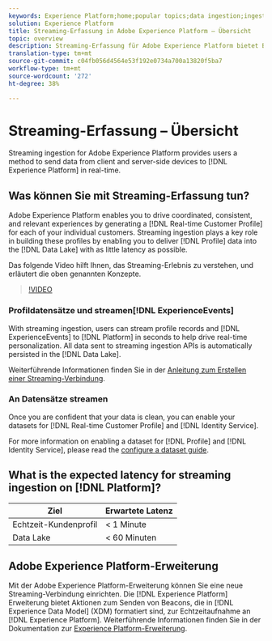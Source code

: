 ```yaml
---
keywords: Experience Platform;home;popular topics;data ingestion;ingested data;streaming;overview;streaming ingestion;latency;streaming latency;
solution: Experience Platform
title: Streaming-Erfassung in Adobe Experience Platform – Übersicht
topic: overview
description: Streaming-Erfassung für Adobe Experience Platform bietet Benutzern eine Methode, um Daten von Client- und Server-seitigen Geräten in Echtzeit an Experience Platform zu senden.
translation-type: tm+mt
source-git-commit: c04fb056d4564e53f192e0734a700a13820f5ba7
workflow-type: tm+mt
source-wordcount: '272'
ht-degree: 38%

---
```



# Streaming-Erfassung – Übersicht

Streaming ingestion for Adobe Experience Platform provides users a method to send data from client and server-side devices to [!DNL Experience Platform] in real-time.

## Was können Sie mit Streaming-Erfassung tun?

Adobe Experience Platform enables you to drive coordinated, consistent, and relevant experiences by generating a [!DNL Real-time Customer Profile] for each of your individual customers. Streaming ingestion plays a key role in building these profiles by enabling you to deliver [!DNL Profile] data into the [!DNL Data Lake] with as little latency as possible.

Das folgende Video hilft Ihnen, das Streaming-Erlebnis zu verstehen, und erläutert die oben genannten Konzepte.

>[!VIDEO](https://video.tv.adobe.com/v/28425?quality=12&learn=on)

### Profildatensätze und streamen[!DNL ExperienceEvents]

With streaming ingestion, users can stream profile records and [!DNL ExperienceEvents] to [!DNL Platform] in seconds to help drive real-time personalization. All data sent to streaming ingestion APIs is automatically persisted in the [!DNL Data Lake].

Weiterführende Informationen finden Sie in der [Anleitung zum Erstellen einer Streaming-Verbindung](../tutorials/create-streaming-connection.md).

### An Datensätze streamen

Once you are confident that your data is clean, you can enable your datasets for [!DNL Real-time Customer Profile] and [!DNL Identity Service].

For more information on enabling a dataset for [!DNL Profile] and [!DNL Identity Service], please read the [configure a dataset guide](../../profile/tutorials/dataset-configuration.md).

## What is the expected latency for streaming ingestion on [!DNL Platform]?

| Ziel | Erwartete Latenz |
| --------- | ---------------- |
| Echtzeit-Kundenprofil | &lt; 1 Minute |
| Data Lake | &lt; 60 Minuten |

## Adobe Experience Platform-Erweiterung

Mit der Adobe Experience Platform-Erweiterung können Sie eine neue Streaming-Verbindung einrichten. Die [!DNL Experience Platform] Erweiterung bietet Aktionen zum Senden von Beacons, die in [!DNL Experience Data Model] (XDM) formatiert sind, zur Echtzeitaufnahme an [!DNL Experience Platform]. Weiterführende Informationen finden Sie in der Dokumentation zur [Experience Platform-Erweiterung](https://docs.adobe.com/content/help/de-DE/launch/using/extensions-ref/adobe-extension/adobe-experience-platform-extension.html).